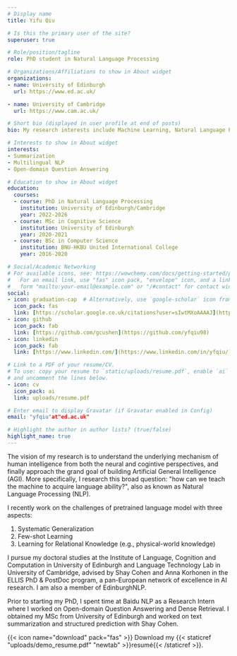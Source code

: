 ```yaml
---
# Display name
title: Yifu Qiu

# Is this the primary user of the site?
superuser: true

# Role/position/tagline
role: PhD student in Natural Language Processing

# Organizations/Affiliations to show in About widget
organizations:
- name: University of Edinburgh
  url: https://www.ed.ac.uk/

- name: University of Cambridge
  url: https://www.cam.ac.uk/

# Short bio (displayed in user profile at end of posts)
bio: My research interests include Machine Learning, Natural Language Processing, Cognitive Science.

# Interests to show in About widget
interests:
- Summarization
- Multilingual NLP
- Open-domain Question Answering

# Education to show in About widget
education:
  courses:
  - course: PhD in Natural Language Processing
    institution: University of Edinburgh/Cambridge
    year: 2022-2026
  - course: MSc in Cognitive Science
    institution: University of Edinburgh
    year: 2020-2021
  - course: BSc in Computer Science
    institution: BNU-HKBU United International College
    year: 2016-2020

# Social/Academic Networking
# For available icons, see: https://wowchemy.com/docs/getting-started/page-builder/#icons
#   For an email link, use "fas" icon pack, "envelope" icon, and a link in the
#   form "mailto:your-email@example.com" or "/#contact" for contact widget.
social:
- icon: graduation-cap  # Alternatively, use `google-scholar` icon from `ai` icon pack
  icon_pack: fas
  link: [https://scholar.google.co.uk/citations?user=sIwtMXoAAAAJ](https://scholar.google.com/citations?hl=en&user=OA6GaMwAAAAJ)
- icon: github
  icon_pack: fab
  link: [https://github.com/gcushen](https://github.com/yfqiu98)
- icon: linkedin
  icon_pack: fab
  link: [https://www.linkedin.com/](https://www.linkedin.com/in/yfqiu/)

# Link to a PDF of your resume/CV.
# To use: copy your resume to `static/uploads/resume.pdf`, enable `ai` icons in `params.toml`, 
# and uncomment the lines below.
- icon: cv
  icon_pack: ai
  link: uploads/resume.pdf

# Enter email to display Gravatar (if Gravatar enabled in Config)
email: "yfqiu"at"ed.ac.uk"

# Highlight the author in author lists? (true/false)
highlight_name: true
---
```

The vision of my research is to understand the underlying mechanism of human intelligence from both the neural and cogintive perspectives, and finally approach the grand goal of building Artificial General Intelligence (AGI). More specifically, I research this broad question: "how can we teach the machine to acquire language ability?", also as known as Natural Language Processing (NLP).

I recently work on the challenges of pretrained language model with three aspects:

1. Systematic Generalization
2. Few-shot Learning
3. Learning for Relational Knowledge (e.g., physical-world knowledge)

I pursue my doctoral studies at the Institute of Language, Cognition and Computation in University of Edinburgh and Language Technology Lab in University of Cambridge, advised by Shay Cohen and Anna Korhonen in the ELLIS PhD & PostDoc program, a pan-European network of excellence in AI research. I am also a member of EdinburghNLP.

Prior to starting my PhD, I spent time at Baidu NLP as a Research Intern where I worked on Open-domain Question Answering and Dense Retrieval. I obtained my MSc from University of Edinburgh and worked on text summarization and structured prediction with Shay Cohen.

{{< icon name="download" pack="fas" >}} Download my {{< staticref "uploads/demo_resume.pdf" "newtab" >}}resumé{{< /staticref >}}.
